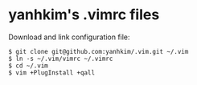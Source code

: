 yanhkim's .vimrc files
======================

Download and link configuration file:

    $ git clone git@github.com:yanhkim/.vim.git ~/.vim
    $ ln -s ~/.vim/vimrc ~/.vimrc
    $ cd ~/.vim
    $ vim +PlugInstall +qall
